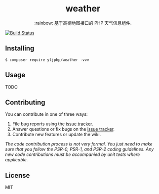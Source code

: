 <h1 align="center"> weather </h1>

<p align="center">:rainbow: 基于高德地图接口的 PHP 天气信息组件.</p>

[![Build Status](https://travis-ci.org/yljphp/weather.svg?branch=master)](https://travis-ci.org/yljphp/weather)

## Installing

```shell
$ composer require yljphp/weather -vvv
```

## Usage

TODO

## Contributing

You can contribute in one of three ways:

1. File bug reports using the [issue tracker](https://github.com/yljphp/weather/issues).
2. Answer questions or fix bugs on the [issue tracker](https://github.com/yljphp/weather/issues).
3. Contribute new features or update the wiki.

_The code contribution process is not very formal. You just need to make sure that you follow the PSR-0, PSR-1, and PSR-2 coding guidelines. Any new code contributions must be accompanied by unit tests where applicable._

## License

MIT
